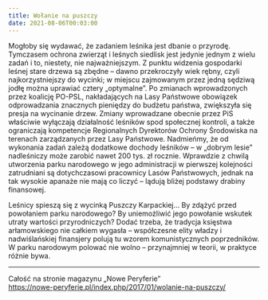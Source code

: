 ```yaml
---
title: Wołanie na puszczy
date: 2021-08-06T00:03:00
---
```

Mogłoby się wydawać, że zadaniem leśnika jest dbanie o przyrodę. Tymczasem ochrona zwierząt i leśnych siedlisk jest jedynie jednym z wielu zadań i to, niestety, nie najważniejszym. Z punktu widzenia gospodarki leśnej stare drzewa są zbędne – dawno przekroczyły wiek rębny, czyli najkorzystniejszy do wycinki; w miejscu zajmowanym przez jedną sędziwą jodłę można uprawiać cztery „optymalne”. Po zmianach wprowadzonych przez koalicję PO-PSL, nakładających na Lasy Państwowe obowiązek odprowadzania znacznych pieniędzy do budżetu państwa, zwiększyła się presja na wycinanie drzew. Zmiany wprowadzane obecnie przez PiS właściwie wyłączają działalność leśników spod społecznej kontroli, a także ograniczają kompetencje Regionalnych Dyrektorów Ochrony Środowiska na terenach zarządzanych przez Lasy Państwowe. Nadmieńmy, że od wykonania zadań zależą dodatkowe dochody leśników – w „dobrym lesie” nadleśniczy może zarobić nawet 200 tys. zł rocznie. Wprawdzie z chwilą utworzenia parku narodowego w jego administracji w pierwszej kolejności zatrudniani są dotychczasowi pracownicy Lasów Państwowych, jednak na tak wysokie apanaże nie mają co liczyć – lądują bliżej podstawy drabiny finansowej.

Leśnicy spieszą się z wycinką Puszczy Karpackiej… By zdążyć przed powołaniem parku narodowego? By uniemożliwić jego powołanie wskutek utraty wartości przyrodniczych? Dodać trzeba, że tradycja księstwa arłamowskiego nie całkiem wygasła – współczesne elity władzy i nadwiślańskiej finansjery polują tu wzorem komunistycznych poprzedników. W parku narodowym polować nie wolno – przynajmniej w teorii, w praktyce różnie bywa.

***

Całość na stronie magazynu „Nowe Peryferie”  
<https://nowe-peryferie.pl/index.php/2017/01/wolanie-na-puszczy/>